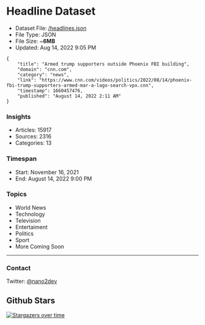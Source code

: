 # Headline Dataset

- Dataset File: [/headlines.json](https://raw.githubusercontent.com/fwd/news/master/headlines.json) 
- File Type: JSON
- File Size: ~**6MB**
- Updated: Aug 14, 2022 9:05 PM

```
{
    "title": "Armed trump supporters outside Phoenix FBI building",
    "domain": "cnn.com",
    "category": "news",
    "link": "https://www.cnn.com/videos/politics/2022/08/14/phoenix-fbi-trump-supporters-armed-mar-a-lago-search-vpx.cnn",
    "timestamp": 1660457476,
    "published": "August 14, 2022 2:11 AM"
}
```

### Insights

- Articles: 15917
- Sources: 2316
- Categories: 13

### Timespan

- Start: November 16, 2021
- End: August 14, 2022 9:00 PM

### Topics

- World News
- Technology
- Television
- Entertaiment
- Politics
- Sport
- More Coming Soon

---

### Contact 

Twitter: [@nano2dev](https://twitter.com/nano2dev)

## Github Stars

[![Stargazers over time](https://starchart.cc/fwd/news.svg)](https://starchart.cc/fwd/news)
	